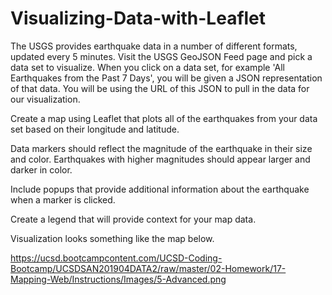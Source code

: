# Visualizing-Data-with-Leaflet

The USGS provides earthquake data in a number of different formats, updated every 5 minutes. Visit the USGS GeoJSON Feed page and pick a data set to visualize. When you click on a data set, for example 'All Earthquakes from the Past 7 Days', you will be given a JSON representation of that data. You will be using the URL of this JSON to pull in the data for our visualization.

Create a map using Leaflet that plots all of the earthquakes from your data set based on their longitude and latitude.

Data markers should reflect the magnitude of the earthquake in their size and color. Earthquakes with higher magnitudes should appear larger and darker in color.

Include popups that provide additional information about the earthquake when a marker is clicked.

Create a legend that will provide context for your map data.

Visualization  looks something like the map below.


https://ucsd.bootcampcontent.com/UCSD-Coding-Bootcamp/UCSDSAN201904DATA2/raw/master/02-Homework/17-Mapping-Web/Instructions/Images/5-Advanced.png
